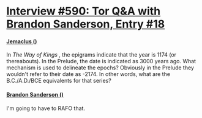 # [Interview #590: Tor Q&A with Brandon Sanderson, Entry #18](https://www.theoryland.com/intvmain.php?i=590#18)

#### [Jemaclus ()](http://www.tor.com/blogs/2010/12/open-call-for-brandon-sanderson-questions#149038)

In
*The Way of Kings*
, the epigrams indicate that the year is 1174 (or thereabouts). In the Prelude, the date is indicated as 3000 years ago. What mechanism is used to delineate the epochs? Obviously in the Prelude they wouldn't refer to their date as -2174. In other words, what are the B.C./A.D./BCE equivalents for that series?

#### [Brandon Sanderson ()](http://www.tor.com/blogs/2011/01/your-questions-for-brandon-sanderson-answered)

I'm going to have to RAFO that.

